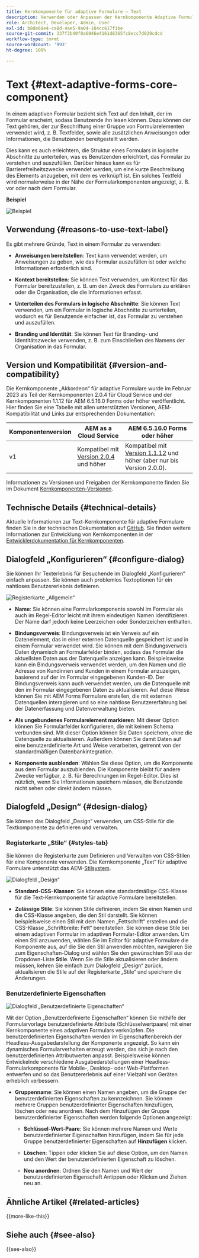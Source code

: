 ```yaml
---
title: Kernkomponente für adaptive Formulare – Text
description: Verwenden oder Anpassen der Kernkomponente Adaptive Formulare Text.
role: Architect, Developer, Admin, User
exl-id: b8de68e4-ca0d-4ae5-9a04-104cc617f1be
source-git-commit: 337f3b40f0a6046e4161d8365fc8ecc7d029cdcd
workflow-type: tm+mt
source-wordcount: '993'
ht-degree: 100%

---
```


# Text {#text-adaptive-forms-core-component}

In einem adaptiven Formular bezieht sich Text auf den Inhalt, der im Formular erscheint, sodass Benutzende ihn lesen können. Dazu können der Text gehören, der zur Beschriftung einer Gruppe von Formularelementen verwendet wird, z. B. Textfelder, sowie alle zusätzlichen Anweisungen oder Informationen, die Benutzenden bereitgestellt werden.

Dies kann es auch erleichtern, die Struktur eines Formulars in logische Abschnitte zu unterteilen, was es Benutzenden erleichtert, das Formular zu verstehen und auszufüllen. Darüber hinaus kann es für Barrierefreiheitszwecke verwendet werden, um eine kurze Beschreibung des Elements anzugeben, mit dem es verknüpft ist. Ein solches Textfeld wird normalerweise in der Nähe der Formularkomponenten angezeigt, z. B. vor oder nach dem Formular.

**Beispiel**

![Beispiel](/help/adaptive-forms/assets/text.png)

## Verwendung {#reasons-to-use-text-label}

Es gibt mehrere Gründe, Text in einem Formular zu verwenden:

- **Anweisungen bereitstellen**: Text kann verwendet werden, um Anweisungen zu geben, wie das Formular auszufüllen ist oder welche Informationen erforderlich sind.

- **Kontext bereitstellen**: Sie können Text verwenden, um Kontext für das Formular bereitzustellen, z. B. um den Zweck des Formulars zu erklären oder die Organisation, die die Informationen erfasst.

- **Unterteilen des Formulars in logische Abschnitte**: Sie können Text verwenden, um ein Formular in logische Abschnitte zu unterteilen, wodurch es für Benutzende einfacher ist, das Formular zu verstehen und auszufüllen.

- **Branding und Identität**: Sie können Text für Branding- und Identitätszwecke verwenden, z. B. zum Einschließen des Namens der Organisation in das Formular.

## Version und Kompatibilität {#version-and-compatibility}

Die Kernkomponente „Akkordeon“ für adaptive Formulare wurde im Februar 2023 als Teil der Kernkomponenten 2.0.4 für Cloud Service und der Kernkomponenten 1.1.12 für AEM 6.5.16.0 Forms oder höher veröffentlicht. Hier finden Sie eine Tabelle mit allen unterstützten Versionen, AEM-Kompatibilität und Links zur entsprechenden Dokumentation:

| Komponentenversion | AEM as a Cloud Service | AEM 6.5.16.0 Forms oder höher |
|---|---|---|
| v1 | Kompatibel mit<br>[Version 2.0.4](/help/adaptive-forms/version.md) und höher | Kompatibel mit<br>[Version 1.1.12](/help/adaptive-forms/version.md) und höher (aber nur bis Version 2.0.0). |

Informationen zu Versionen und Freigaben der Kernkomponente finden Sie im Dokument [Kernkomponenten-Versionen](/help/adaptive-forms/version.md).

<!-- ## Sample Component Output {#sample-component-output}

To experience the Accordion Component as well as see examples of its configuration options as well as HTML and JSON output, visit the [Component Library](https://adobe.com/go/aem_cmp_library_accordion). -->

## Technische Details {#technical-details}

Aktuelle Informationen zur Text-Kernkomponente für adaptive Formulare finden Sie in der technischen Dokumentation auf [GitHub](https://github.com/adobe/aem-core-forms-components/tree/master/ui.af.apps/src/main/content/jcr_root/apps/core/fd/components/form/text/v1/text). Sie finden weitere Informationen zur Entwicklung von Kernkomponenten in der [Entwicklerdokumentation für Kernkomponenten](/help/developing/overview.md).

## Dialogfeld „Konfigurieren“ {#configure-dialog}

Sie können Ihr Texterlebnis für Besuchende im Dialogfeld „Konfigurieren“ einfach anpassen. Sie können auch problemlos Textoptionen für ein nahtloses Benutzererlebnis definieren.

![Registerkarte „Allgemein“](/help/adaptive-forms/assets/text_properties.png)

- **Name**: Sie können eine Formularkomponente sowohl im Formular als auch im Regel-Editor leicht mit ihrem eindeutigen Namen identifizieren. Der Name darf jedoch keine Leerzeichen oder Sonderzeichen enthalten.

- **Bindungsverweis**: Bindungsverweis ist ein Verweis auf ein Datenelement, das in einer externen Datenquelle gespeichert ist und in einem Formular verwendet wird. Sie können mit dem Bindungsverweis Daten dynamisch an Formularfelder binden, sodass das Formular die aktuellsten Daten aus der Datenquelle anzeigen kann. Beispielsweise kann ein Bindungsverweis verwendet werden, um den Namen und die Adresse von Kundinnen und Kunden in einem Formular anzuzeigen, basierend auf der im Formular eingegebenen Kunden-ID. Der Bindungsverweis kann auch verwendet werden, um die Datenquelle mit den im Formular eingegebenen Daten zu aktualisieren. Auf diese Weise können Sie mit AEM Forms Formulare erstellen, die mit externen Datenquellen interagieren und so eine nahtlose Benutzererfahrung bei der Datenerfassung und Datenverwaltung bieten.
- **Als ungebundenes Formularelement markieren**: Mit dieser Option können Sie Formularfelder konfigurieren, die mit keinem Schema verbunden sind. Mit dieser Option können Sie Daten speichern, ohne die Datenquelle zu aktualisieren. Außerdem können Sie damit Daten auf eine benutzerdefinierte Art und Weise verarbeiten, getrennt von der standardmäßigen Datenbankintegration.
- **Komponente ausblenden**: Wählen Sie diese Option, um die Komponente aus dem Formular auszublenden. Die Komponente bleibt für andere Zwecke verfügbar, z. B. für Berechnungen im Regel-Editor. Dies ist nützlich, wenn Sie Informationen speichern müssen, die Benutzende nicht sehen oder direkt ändern müssen.
  <!--    **Read-only** - Select the option to make the component non-editable. The user can see the value of the field but cannot modify it. The component remains accessible for other purposes, such as using it for calculations in the Rule Editor.-->


## Dialogfeld „Design“ {#design-dialog}

Sie können das Dialogfeld „Design“ verwenden, um CSS-Stile für die Textkomponente zu definieren und verwalten.

### Registerkarte „Stile“ {#styles-tab}

Sie können die Registerkarte zum Definieren und Verwalten von CSS-Stilen für eine Komponente verwenden. Die Kernkomponente „Text“ für adaptive Formulare unterstützt das AEM-[Stilsystem](/help/get-started/authoring.md#component-styling).

![Dialogfeld „Design“](/help/adaptive-forms/assets/checkbox-style.png)

- **Standard-CSS-Klassen**: Sie können eine standardmäßige CSS-Klasse für die Text-Kernkomponente für adaptive Formulare bereitstellen.

- **Zulässige Stile**: Sie können Stile definieren, indem Sie einen Namen und die CSS-Klasse angeben, die den Stil darstellt. Sie können beispielsweise einen Stil mit dem Namen „Fettschrift“ erstellen und die CSS-Klasse „Schriftbreite: Fett“ bereitstellen. Sie können diese Stile bei einem adaptiven Formular im adaptiven Formular-Editor anwenden. Um einen Stil anzuwenden, wählen Sie im Editor für adaptive Formulare die Komponente aus, auf die Sie den Stil anwenden möchten, navigieren Sie zum Eigenschaften-Dialog und wählen Sie den gewünschten Stil aus der Dropdown-Liste **Stile**. Wenn Sie die Stile aktualisieren oder ändern müssen, kehren Sie einfach zum Dialogfeld „Design“ zurück, aktualisieren die Stile auf der Registerkarte „Stile“ und speichern die Änderungen.

### Benutzerdefinierte Eigenschaften

![Dialogfeld „Benutzerdefinierte Eigenschaften“](/help/adaptive-forms/assets/checkbox-customproperties.png)

Mit der Option „Benutzerdefinierte Eigenschaften“ können Sie mithilfe der Formularvorlage benutzerdefinierte Attribute (Schlüsselwertpaare) mit einer Kernkomponente eines adaptiven Formulars verknüpfen. Die benutzerdefinierten Eigenschaften werden im Eigenschaftenbereich der Headless-Ausgabedarstellung der Komponente angezeigt. So kann ein dynamisches Formularverhalten erzeugt werden, das sich je nach den benutzerdefinierten Attributwerten anpasst. Beispielsweise können Entwickelnde verschiedene Ausgabedarstellungen einer Headless-Formularkomponente für Mobile-, Desktop- oder Web-Plattformen entwerfen und so das Benutzererlebnis auf einer Vielzahl von Geräten erheblich verbessern.

- **Gruppenname**: Sie können einen Namen angeben, um die Gruppe der benutzerdefinierten Eigenschaften zu kennzeichnen. Sie können mehrere Gruppen benutzerdefinierter Eigenschaften hinzufügen, löschen oder neu anordnen. Nach dem Hinzufügen der Gruppe benutzerdefinierter Eigenschaften werden folgende Optionen angezeigt:

   - **Schlüssel-Wert-Paare**: Sie können mehrere Namen und Werte benutzerdefinierter Eigenschaften hinzufügen, indem Sie für jede Gruppe benutzerdefinierter Eigenschaften auf **Hinzufügen** klicken.

   - **Löschen**: Tippen oder klicken Sie auf diese Option, um den Namen und den Wert der benutzerdefinierten Eigenschaft zu löschen.

   - **Neu anordnen**: Ordnen Sie den Namen und Wert der benutzerdefinierten Eigenschaft Antippen oder Klicken und Ziehen neu an.

## Ähnliche Artikel {#related-articles}

{{more-like-this}}

## Siehe auch {#see-also}

{{see-also}}
